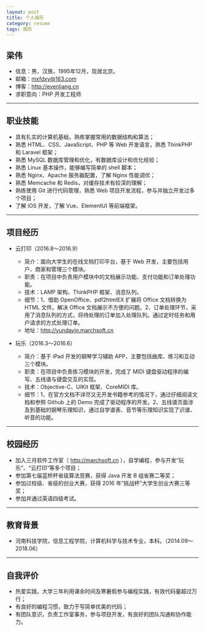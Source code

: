 ```yaml
---
layout: post
title: 个人简历
category: resume
tags: 简历
---
```


## 梁伟

- 信息：男，汉族，1995年12月，现居北京。
- 邮箱：mxfdxy@163.com
- 博客：http://evenliang.cn
- 求职意向：PHP 开发工程师

--- 

## 职业技能

- 具有扎实的计算机基础，熟练掌握常用的数据结构和算法；
- 熟悉 HTML、CSS、JavaScript、PHP 等 Web 开发语言，熟悉 ThinkPHP 和 Laravel 框架；
- 熟悉 MySQL 数据库管理和优化，有数据库设计和优化经验；
- 熟悉 Linux 基本操作，能够编写简单的 shell 脚本；
- 熟悉 Nginx、Apache 服务器配置，了解 Nginx 性能调优；
- 熟悉 Memcache 和 Redis，对缓存技术有较深的理解；
- 熟练使用 Git 进行代码管理，熟悉 Web 项目开发流程，参与并独立开发过多个项目；
- 了解 iOS 开发，了解 Vue、ElementUI 等前端框架。

---

## 项目经历

- 云打印（2016.8～2016.9）
    - 简介：面向大学生的在线文档打印平台，基于 Web 开发，主要包括用户、商家和管理三个模块。
    - 职责：在项目中负责用户模块中的文档展示功能、支付功能和订单处理功能。
    - 技术：LAMP 架构、ThinkPHP 框架、消息队列。
    - 细节：1、借助 OpenOffice、pdf2htmlEX 扩展将 Office 文档转换为 HTML 文件。解决 Office 文档展示不方便的问题。2、订单处理环节，采用了消息队列的方式，将待处理的订单加入处理队列。通过定时任务和用户请求的方式处理订单。
    - 地址：http://yundayin.marchsoft.cn

- 玩乐（2016.3～2016.6）
    - 简介：基于 iPad 开发的钢琴学习辅助 APP，主要包括曲库、练习和互动三个模块。
    - 职责：在项目中负责练习模块的开发，完成了 MIDI 键盘驱动程序的编写、五线谱与键盘交互的实现。
    - 技术：Objective-C、UIKit 框架、CoreMIDI 库。
    - 细节：1、在官方文档不详尽又无开发书籍参考的情况下，通过仔细阅读文档和参照 Github 上的 Demo 完成了驱动程序的开发。2、五线谱页面涉及到基础的钢琴乐理知识，通过自学谱表、音节等乐理知识实现了识谱、听音的功能。

---


## 校园经历

- 加入三月软件工作室（ http://marchsoft.cn ），自学编程，参与开发“玩乐”、“云打印”等多个项目；
- 参加第七届蓝桥杯省级算法竞赛，获得 Java 开发 B 组省赛二等奖；
- 参加过校级、省级的创业大赛，获得 2016 年“挑战杯”大学生创业大赛三等奖；
- 参加并通过英语四级考试。
    
---


## 教育背景

- 河南科技学院，信息工程学院，计算机科学与技术专业，本科。（2014.09～2018.06）

---


## 自我评价

- 热爱实践，大学三年利用课余时间及寒暑假参与编程实践，有效代码量超过万行；
- 有良好的编程习惯，致力于写简单优美的代码；
- 有团队意识，负责工作室事务，参与项目开发，有良好的团队沟通和协作能力。

